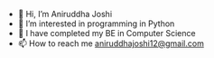 - 👋 Hi, I’m Aniruddha Joshi
- 👀 I’m interested in programming in Python
- 🌱 I have completed my BE in Computer Science
- 📫 How to reach me aniruddhajoshi12@gmail.com

<!---
7coder77/7coder77 is a ✨ special ✨ repository because its `README.md` (this file) appears on your GitHub profile.
You can click the Preview link to take a look at your changes.
--->
